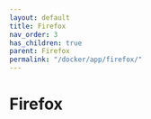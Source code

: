 ```yaml
---
layout: default
title: Firefox
nav_order: 3
has_children: true
parent: Firefox
permalink: "/docker/app/firefox/"
---
```


# Firefox
